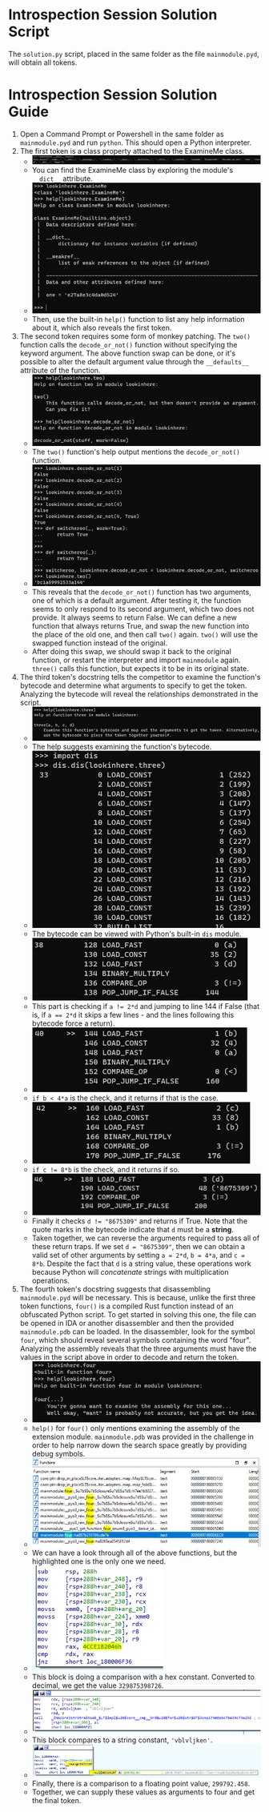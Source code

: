 # Introspection Session Solution Script

The `solution.py` script, placed in the same folder as the file `mainmodule.pyd`, will obtain all tokens.

# Introspection Session Solution Guide

1. Open a Command Prompt or Powershell in the same folder as `mainmodule.pyd` and run `python`. This should open a Python interpreter.
1. The first token is a class property attached to the ExamineMe class.
    - ![one_find](screenshots/one_find.PNG)
    - You can find the ExamineMe class by exploring the module's `__dict__` attribute.
    - ![one_help](screenshots/one_help.PNG)
    - Then, use the built-in `help()` function to list any help information about it, which also reveals the first token.
1. The second token requires some form of monkey patching. The `two()` function calls the `decode_or_not()` function without specifying the keyword argument. The above function swap can be done, or it's possible to alter the default argument value through the `__defaults__` attribute of the function.
    - ![two_help](screenshots/two_help.PNG)
    - The `two()` function's help output mentions the `decode_or_not()` function.
    - ![two_decode_or_not](screenshots/two_decode_or_not.PNG)
    - This reveals that the `decode_or_not()` function has two arguments, one of which is a default argument. After testing it, the function seems to only respond to its second argument, which two does not provide. It always seems to return False. We can define a new function that always returns True, and swap the new function into the place of the old one, and then call `two()` again. `two()` will use the swapped function instead of the original.
    - After doing this swap, we should swap it back to the original function, or restart the interpreter and import `mainmodule` again. `three()` calls this function, but expects it to be in its original state.
1. The third token's docstring tells the competitor to examine the function's bytecode and determine what arguments to specify to get the token. Analyzing the bytecode will reveal the relationships demonstrated in the script.
    - ![three_help](screenshots/three_help.PNG)
    - The help suggests examining the function's bytecode.
    - ![three_dis](screenshots/three_dis.PNG)
    - The bytecode can be viewed with Python's built-in `dis` module.
    - ![three_first_arg](screenshots/three_first_arg.PNG)
    - This part is checking if `a != 2*d` and jumping to line 144 if False (that is, if `a == 2*d` it skips a few lines - and the lines following this bytecode force a return).
    - ![three_second_arg](screenshots/three_second_arg.PNG)
    - `if b < 4*a` is the check, and it returns if that is the case.
    - ![three_third_arg](screenshots/three_third_arg.PNG)
    - `if c != 8*b` is the check, and it returns if so.
    - ![three_fourth_arg](screenshots/three_fourth_arg.PNG)
    - Finally it checks `d != "8675309"` and returns if True. Note that the quote marks in the bytecode indicate that `d` must be a **string**.
    - Taken together, we can reverse the arguments required to pass all of these return traps. If we set `d = "8675309"`, then we can obtain a valid set of other arguments by setting `a = 2*d`, `b = 4*a`, and `c = 8*b`. Despite the fact that `d` is a string value, these operations work because Python will *concatenate* strings with multiplication operations.
1. The fourth token's docstring suggests that disassembling `mainmodule.pyd` will be necessary. This is because, unlike the first three token functions, `four()` is a compiled Rust function instead of an obfuscated Python script. To get started in solving this one, the file can be opened in IDA or another disassembler and then the provided `mainmodule.pdb` can be loaded. In the disassembler, look for the symbol `four`, which should reveal several symbols containing the word "four". Analyzing the assembly reveals that the three arguments must have the values in the script above in order to decode and return the token.
    - ![four_help](screenshots/four_help.PNG)
    - `help()` for `four()` only mentions examining the assembly of the extension module. `mainmodule.pdb` was provided in the challenge in order to help narrow down the search space greatly by providing debug symbols.
    - ![function](screenshots/function.PNG)
    - We can have a look through all of the above functions, but the highlighted one is the only one we need.
    - ![first_constant](screenshots/first_constant.PNG)
    - This block is doing a comparison with a hex constant. Converted to decimal, we get the value `329875398726`.
    - ![second_constant](screenshots/second_constant.PNG)
    - This block compares to a string constant, `'vblvljken'`.
    - ![third_constant](screenshots/third_constant.PNG)
    - Finally, there is a comparison to a floating point value, `299792.458`.
    - Together, we can supply these values as arguments to four and get the final token.